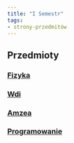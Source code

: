 ```yaml
---
title: "I Semestr"
tags:
- strony-przedmitów
---
```

## Przedmioty
### [Fizyka](I%20semestr/Fizyka/fizyka.md)
### [Wdi](I%20semestr/Wdi/wprowadzenie%20do%20informatyki.md)
### [Amzea](I%20semestr/Amzea/Analiza%20matematyczna%20z%20elementami%20algebry.md)
### [Programowanie](I%20semestr/Programowanie/Programowanie.md)
